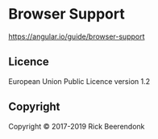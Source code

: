# Browser Support

https://angular.io/guide/browser-support

## Licence

European Union Public Licence version 1.2

## Copyright

Copyright © 2017-2019 Rick Beerendonk

